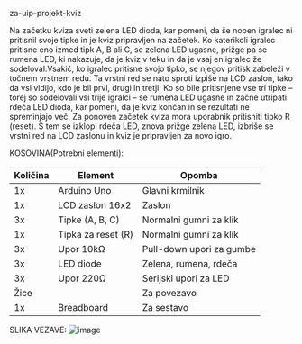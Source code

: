 za-uip-projekt-kviz

Na začetku kviza sveti zelena LED dioda, kar pomeni, da še noben igralec ni pritisnil svoje tipke in je kviz pripravljen na začetek. Ko katerikoli igralec pritisne eno izmed tipk A, B ali C, se zelena LED ugasne, prižge pa se rumena LED, ki nakazuje, da je kviz v teku in da je vsaj en igralec že sodeloval.Vsakič, ko igralec pritisne svojo tipko, se njegov pritisk zabeleži v točnem vrstnem redu. Ta vrstni red se nato sproti izpiše na LCD zaslon, tako da vsi vidijo, kdo je bil prvi, drugi in tretji.
Ko so bile pritisnjene vse tri tipke – torej so sodelovali vsi trije igralci – se rumena LED ugasne in začne utripati rdeča LED dioda, kar pomeni, da je kviz končan in se rezultati ne spreminjajo več.
Za ponoven začetek kviza mora uporabnik pritisniti tipko R (reset). S tem se izklopi rdeča LED, znova prižge zelena LED, izbriše se vrstni red na LCD zaslonu in kviz je pripravljen za novo igro.

KOSOVINA(Potrebni elementi):

| Količina | Element            | Opomba                   |
| -------- | ------------------ | ------------------------ |
| 1x       | Arduino Uno        | Glavni krmilnik          |
| 1x       | LCD zaslon 16x2    | Zaslon                   |
| 3x       | Tipke (A, B, C)    | Normalni gumni za klik   |
| 1x       | Tipka za reset (R) | Normalni gumni za klik   |
| 3x       | Upor 10kΩ          | Pull-down upori za gumbe |
| 3x       | LED diode          | Zelena, rumena, rdeča    |
| 3x       | Upor 220Ω          | Serijski upori za LED    |
| Žice     |                    | Za povezavo              |
| 1x       | Breadboard         | Za sestavo               |

SLIKA VEZAVE:
![image](https://github.com/user-attachments/assets/a7429e03-bd40-4284-b475-df8052686685)

